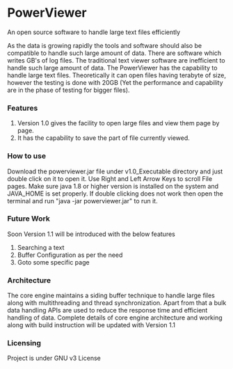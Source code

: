 # PowerViewer
An open source software to handle large text files efficiently

As the data is growing rapidly the tools and software should also be compatible to handle such large amount of data. There are software which writes GB's of log files. The traditional text viewer software are inefficient to handle such large amount of data. The PowerViewer has the capability to handle large text files. Theoretically it can open files having terabyte of size, however the testing is done with 20GB (Yet the performance and capability are in the phase of testing for bigger files).

### Features 
1. Version 1.0 gives the facility to open large files and view them page by page.
2. It has the capability to save the part of file currently viewed. 

### How to use 
Download the powerviewer.jar file under v1.0_Executable directory and just double click on it to open it. Use Right and Left Arrow Keys to scroll File pages. 
Make sure java 1.8 or higher version is installed on the system and JAVA_HOME is set properly. If double clicking does not work then open the terminal and run "java -jar powerviewer.jar" to run it.

### Future Work 
Soon Version 1.1 will be introduced with the below features 
1. Searching a text
2. Buffer Configuration as per the need
3. Goto some specific page 


### Architecture 
The core engine maintains a siding buffer technique to handle large files along with multithreading and thread synchronization. Apart from that a bulk data handling APIs are used to reduce the response time and efficient handling of data. Complete details of core engine architecture and working along with build instruction will be updated with Version 1.1

### Licensing 
Project is under GNU v3 License


